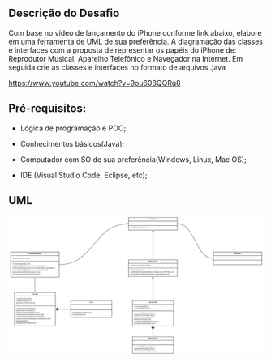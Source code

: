 ## Descrição do Desafio
Com base no vídeo de lançamento do iPhone conforme link abaixo, elabore em uma ferramenta de UML de sua preferência. A diagramação das classes e interfaces com a proposta de representar os papéis do iPhone de: Reprodutor Musical, Aparelho Telefônico e Navegador na Internet. Em seguida crie as classes e interfaces no formato de arquivos .java

https://www.youtube.com/watch?v=9ou608QQRq8

## Pré-requisitos:
- Lógica de programação e POO;

- Conhecimentos básicos(Java);

- Computador com SO de sua preferência(Windows, Linux, Mac OS);

- IDE (Visual Studio Code, Eclipse, etc);

## UML

![alt Text](/img/Novomural.svg)
